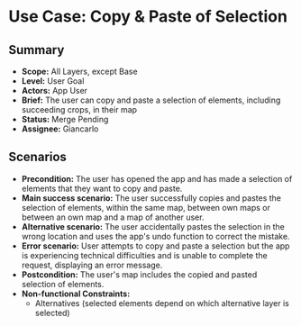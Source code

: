 # Use Case: Copy & Paste of Selection

## Summary

- **Scope:** All Layers, except Base
- **Level:** User Goal
- **Actors:** App User
- **Brief:** The user can copy and paste a selection of elements, including succeeding crops, in their map
- **Status:** Merge Pending
- **Assignee:** Giancarlo

## Scenarios

- **Precondition:**
  The user has opened the app and has made a selection of elements that they want to copy and paste.
- **Main success scenario:**
  The user successfully copies and pastes the selection of elements, within the same map, between own maps or between an own map and a map of another user.
- **Alternative scenario:**
  The user accidentally pastes the selection in the wrong location and uses the app's undo function to correct the mistake.
- **Error scenario:**
  User attempts to copy and paste a selection but the app is experiencing technical difficulties and is unable to complete the request, displaying an error message.
- **Postcondition:**
  The user's map includes the copied and pasted selection of elements.
- **Non-functional Constraints:**
  - Alternatives (selected elements depend on which alternative layer is selected)
